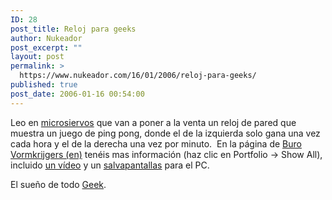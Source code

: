 ```yaml
---
ID: 28
post_title: Reloj para geeks
author: Nukeador
post_excerpt: ""
layout: post
permalink: >
  https://www.nukeador.com/16/01/2006/reloj-para-geeks/
published: true
post_date: 2006-01-16 00:54:00
---
```

Leo en <a href="http://www.microsiervos.com">microsiervos</a> que van a poner a la venta un reloj de pared que muestra un juego de ping pong, donde el de la izquierda solo gana una vez cada hora y el de la derecha una vez por minuto.
<a href="http://www.microsiervos.com//images/RelojPong.jpg"><img src="http://www.microsiervos.com//images/RelojPong.jpg" alt="" border="0" /></a>
En la página de <a href="http://www.burovormkrijgers.nl/index1.html">Buro Vormkrijgers (en)</a> tenéis mas información (haz clic en Portfolio -&gt; Show All), incluido <a href="http://195.140.141.240/buro/pong.mov">un vídeo</a> y un <a href="http://burovormkrijgers.nl/zip/pong_clock.zip">salvapantallas</a> para el PC.

El sueño de todo <a href="http://es.wikipedia.org/wiki/Geek">Geek</a>.